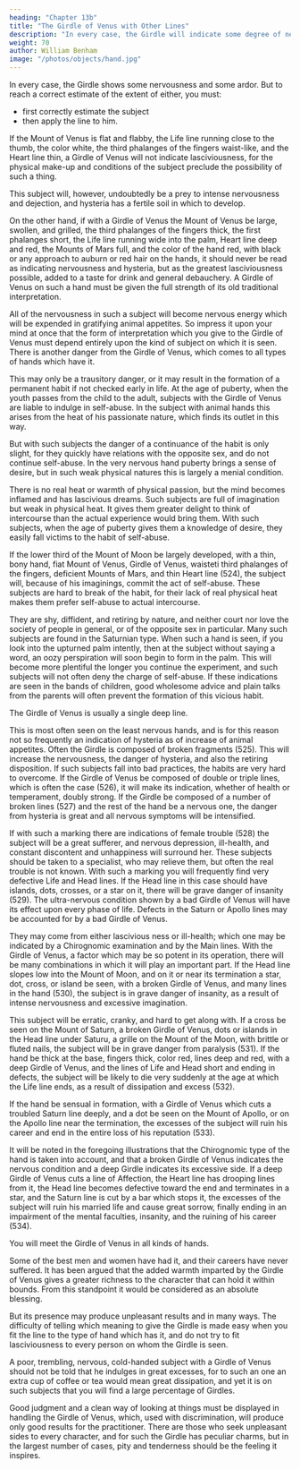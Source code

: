 ```yaml
---
heading: "Chapter 13b"
title: "The Girdle of Venus with Other Lines"
description: "In every case, the Girdle will indicate some degree of nervousness and some degree of ardor"
weight: 70
author: William Benham
image: "/photos/objects/hand.jpg"
---
```



<!-- It is from the type and Chirognomic make-up of a subject that you must determine which interpretation should be given.  -->

In every case, the Girdle shows some nervousness and some ardor. But to reach a correct estimate of the extent of either, you must:
- first correctly estimate the subject
- then apply the line to him. 

If the Mount of Venus is flat and flabby, the Life line running close to the thumb, the color white, the third phalanges of the fingers waist-like, and the Heart line thin, a Girdle of Venus will not indicate lasciviousness, for the physical make-up and conditions of the subject preclude the possibility of such a thing. 

This subject will, however, undoubtedly be a prey to intense nervousness and dejection, and hysteria has a fertile soil in which to develop. 

On the other hand, if with a Girdle of Venus the Mount of Venus be large, swollen, and grilled, the third phalanges of the fingers thick, the first phalanges short, the Life line running wide into the palm, Heart line deep and red, the Mounts of Mars full, and the color of the hand red, with black or any approach to auburn or red hair on the hands, it should never be read as indicating nervousness and hysteria, but as the greatest lasciviousness possible, added to a taste for drink and general debauchery. A Girdle of Venus on such a hand must be given the full strength of its old traditional interpretation. 

All of the nervousness in such a subject will become nervous energy which will be expended in gratifying animal appetites. So impress it upon your mind at once that the form of interpretation which you give to the Girdle of Venus must depend entirely upon the kind of subject on which it is seen. There is another danger from the Girdle of Venus, which comes to all types of hands which have it. 

This may only be a trausitory danger, or it may result in the formation of a permanent habit if not checked early in life. At the age of puberty, when the youth passes from the child to the adult, subjects with the Girdle of Venus are liable to indulge in self-abuse. In the subject with animal hands this arises from the heat of his passionate nature, which finds its outlet in this way. 

But with such subjects the danger of a continuance of the habit is only slight, for they quickly have relations with the opposite sex, and do not continue self-abuse. In the very nervous hand puberty brings a sense of desire, but in such weak physical natures this is largely a menial condition. 

There is no real heat or warmth of physical passion, but the mind becomes inflamed and has lascivious dreams. Such subjects are full of imagination but weak in physical heat. It gives them greater delight to think of intercourse than the actual experience would bring them. With such subjects, when the age of puberty gives them a knowledge of desire, they easily fall victims to the habit of self-abuse. 

If the lower third of the Mount of Moon be largely developed, with a thin, bony hand, fiat Mount of Venus, Girdle of Venus, waisteti third phalanges of the fingers, deficient Mounts of Mars, and thin Heart line (524), the subject will, because of his imaginings, commit the act of self-abuse. These subjects are hard to break of the habit, for their lack of real physical heat makes them prefer self-abuse to actual intercourse. 

They are shy, diffident, and retiring by nature, and neither court nor love the society of people in general, or of the opposite sex in particular. Many such subjects are found in the Saturnian type. When such a hand is seen, if you look into the upturned palm intently, then at the subject without saying a word, an oozy perspiration will soon begin to form in the palm. This will become more plentiful the longer you continue the experiment, and such subjects will not often deny the charge of self-abuse. If these indications are seen in the bands of children, good wholesome advice and plain talks from the parents will often prevent the formation of this vicious habit. 

<!-- The Girdle Of Venus Continued 675 No. 524. The Girdle Of Venus Continued 676 No. 525. The Girdle Of Venus Continued 677 No. 526. The Girdle Of Venus Continued 678 No. 527.  -->

The Girdle of Venus is usually a single deep line. 

This is most often seen on the least nervous hands, and is for this reason not so frequently an indication of hysteria as of increase of animal appetites. Often the Girdle is composed of broken fragments (525). This will increase the nervousness, the danger of hysteria, and also the retiring disposition. If such subjects fall into bad practices, the habits are very hard to overcome. If the Girdle of Venus be composed of double or triple lines, which is often the case (526), it will make its indication, whether of health or temperament, doubly strong. If the Girdle be composed of a number of broken lines (527) and the rest of the hand be a nervous one, the danger from hysteria is great and all nervous symptoms will be intensified. 

If with such a marking there are indications of female trouble (528) the subject will be a great sufferer, and nervous depression, ill-health, and constant discontent and unhappiness will surround her. These subjects should be taken to a specialist, who may relieve them, but often the real trouble is not known. With such a marking you will frequently find very defective Life and Head lines. If the Head line in this case should have islands, dots, crosses, or a star on it, there will be grave danger of insanity (529). The ultra-nervous condition shown by a bad Girdle of Venus will have its effect upon every phase of life. Defects in the Saturn or Apollo lines may be accounted for by a bad Girdle of Venus. 

They may come from either lascivious ness or ill-health; which one may be indicated by a Chirognomic examination and by the Main lines. With the Girdle of Venus, a factor which may be so potent in its operation, there will be many combinations in which it will play an important part. If the Head line slopes low into the Mount of Moon, and on it or near its termination a star, dot, cross, or island be seen, with a broken Girdle of Venus, and many lines in the hand (530), the subject is in grave danger of insanity, as a result of intense nervousness and excessive imagination.

This subject will be erratic, cranky, and hard to get along with. If a cross be seen on the Mount of Saturn, a broken Girdle of Venus, dots or islands in the Head line under Saturu, a grille on the Mount of the Moon, with brittle or fluted nails, the subject will be in grave danger from paralysis (531). If the hand be thick at the base, fingers thick, color red, lines deep and red, with a deep Girdle of Venus, and the lines of Life and Head short and ending in defects, the subject will be likely to die very suddenly at the age at which the Life line ends, as a result of dissipation and excess (532). 

If the hand be sensual in formation, with a Girdle of Venus which cuts a troubled Saturn line deeply, and a dot be seen on the Mount of Apollo, or on the Apollo line near the termination, the excesses of the subject will ruin his career and end in the entire loss of his reputation (533).

It will be noted in the foregoing illustrations that the Chirognomic type of the hand is taken into account, and that a broken Girdle of Venus indicates the nervous condition and a deep Girdle indicates its excessive side. If a deep Girdle of Venus cuts a line of Affection, the Heart line has drooping lines from it, the Head line becomes defective toward the end and terminates in a star, and the Saturn line is cut by a bar which stops it, the excesses of the subject will ruin his married life and cause great sorrow, finally ending in an impairment of the mental faculties, insanity, and the ruining of his career (534). 

You will meet the Girdle of Venus in all kinds of hands. 

Some of the best men and women have had it, and their careers have never suffered. It has been argued that the added warmth imparted by the Girdle of Venus gives a greater richness to the character that can hold it within bounds. From this standpoint it would be considered as an absolute blessing. 

But its presence may produce unpleasant results and in many ways. The difficulty of telling which meaning to give the Girdle is made easy when you fit the line to the type of hand which has it, and do not try to fit lasciviousness to every person on whom the Girdle is seen. 

A poor, trembling, nervous, cold-handed subject with a Girdle of Venus should not be told that he indulges in great excesses, for to such an one an extra cup of coffee or tea would mean great dissipation, and yet it is on such subjects that you will find a large percentage of Girdles. 

Good judgment and a clean way of looking at things must be displayed in handling the Girdle of Venus, which, used with discrimination, will produce only good results for the practitioner. There are those who seek unpleasant sides to every character, and for such the Girdle has peculiar charms, but in the largest number of cases, pity and tenderness should be the feeling it inspires.

<!-- The Girdle Of Venus Continued 679 No. 528. The Girdle Of Venus Continued 680 No. 529. The Girdle Of Venus Continued 681 No. 530. The Girdle Of Venus Continued 682 No. 531. The Girdle Of Venus Continued 683 No. 532. The Girdle Of Venus Continued 684 No. 533. The Girdle Of Venus Continued 685 No. 534. -->